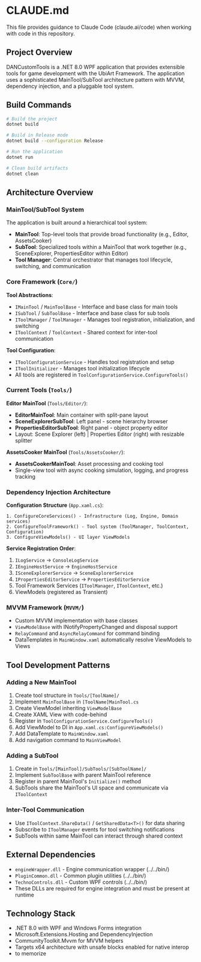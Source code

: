 # CLAUDE.md

This file provides guidance to Claude Code (claude.ai/code) when working with code in this repository.

## Project Overview

DANCustomTools is a .NET 8.0 WPF application that provides extensible tools for game development with the UbiArt Framework. The application uses a sophisticated MainTool/SubTool architecture pattern with MVVM, dependency injection, and a pluggable tool system.

## Build Commands

```bash
# Build the project
dotnet build

# Build in Release mode
dotnet build --configuration Release

# Run the application
dotnet run

# Clean build artifacts
dotnet clean
```

## Architecture Overview

### MainTool/SubTool System
The application is built around a hierarchical tool system:

- **MainTool**: Top-level tools that provide broad functionality (e.g., Editor, AssetsCooker)
- **SubTool**: Specialized tools within a MainTool that work together (e.g., SceneExplorer, PropertiesEditor within Editor)
- **Tool Manager**: Central orchestrator that manages tool lifecycle, switching, and communication

### Core Framework (`Core/`)

**Tool Abstractions**:
- `IMainTool` / `MainToolBase` - Interface and base class for main tools
- `ISubTool` / `SubToolBase` - Interface and base class for sub tools
- `IToolManager` / `ToolManager` - Manages tool registration, initialization, and switching
- `IToolContext` / `ToolContext` - Shared context for inter-tool communication

**Tool Configuration**:
- `IToolConfigurationService` - Handles tool registration and setup
- `IToolInitializer` - Manages tool initialization lifecycle
- All tools are registered in `ToolConfigurationService.ConfigureTools()`

### Current Tools (`Tools/`)

**Editor MainTool** (`Tools/Editor/`):
- **EditorMainTool**: Main container with split-pane layout
- **SceneExplorerSubTool**: Left panel - scene hierarchy browser
- **PropertiesEditorSubTool**: Right panel - object property editor
- Layout: Scene Explorer (left) | Properties Editor (right) with resizable splitter

**AssetsCooker MainTool** (`Tools/AssetsCooker/`):
- **AssetsCookerMainTool**: Asset processing and cooking tool
- Single-view tool with async cooking simulation, logging, and progress tracking

### Dependency Injection Architecture

**Configuration Structure** (`App.xaml.cs`):
```
1. ConfigureCoreServices() - Infrastructure (Log, Engine, Domain services)
2. ConfigureToolFramework() - Tool system (ToolManager, ToolContext, Configuration)
3. ConfigureViewModels() - UI layer ViewModels
```

**Service Registration Order**:
1. `ILogService` → `ConsoleLogService`
2. `IEngineHostService` → `EngineHostService`
3. `ISceneExplorerService` → `SceneExplorerService`
4. `IPropertiesEditorService` → `PropertiesEditorService`
5. Tool Framework Services (`IToolManager`, `IToolContext`, etc.)
6. ViewModels (registered as Transient)

### MVVM Framework (`MVVM/`)
- Custom MVVM implementation with base classes
- `ViewModelBase` with INotifyPropertyChanged and disposal support
- `RelayCommand` and `AsyncRelayCommand` for command binding
- DataTemplates in `MainWindow.xaml` automatically resolve ViewModels to Views

## Tool Development Patterns

### Adding a New MainTool
1. Create tool structure in `Tools/[ToolName]/`
2. Implement `MainToolBase` in `[ToolName]MainTool.cs`
3. Create ViewModel inheriting `ViewModelBase`
4. Create XAML View with code-behind
5. Register in `ToolConfigurationService.ConfigureTools()`
6. Add ViewModel to DI in `App.xaml.cs:ConfigureViewModels()`
7. Add DataTemplate to `MainWindow.xaml`
8. Add navigation command to `MainViewModel`

### Adding a SubTool
1. Create in `Tools/[MainTool]/SubTools/[SubToolName]/`
2. Implement `SubToolBase` with parent MainTool reference
3. Register in parent MainTool's `Initialize()` method
4. SubTools share the MainTool's UI space and communicate via `IToolContext`

### Inter-Tool Communication
- Use `IToolContext.ShareData()` / `GetSharedData<T>()` for data sharing
- Subscribe to `IToolManager` events for tool switching notifications
- SubTools within same MainTool can interact through shared context

## External Dependencies
- `engineWrapper.dll` - Engine communication wrapper (../../bin/)
- `PluginCommon.dll` - Common plugin utilities (../../bin/)
- `TechnoControls.dll` - Custom WPF controls (../../bin/)
- These DLLs are required for engine integration and must be present at runtime

## Technology Stack
- .NET 8.0 with WPF and Windows Forms integration
- Microsoft.Extensions.Hosting and DependencyInjection
- CommunityToolkit.Mvvm for MVVM helpers
- Targets x64 architecture with unsafe blocks enabled for native interop
- to memorize